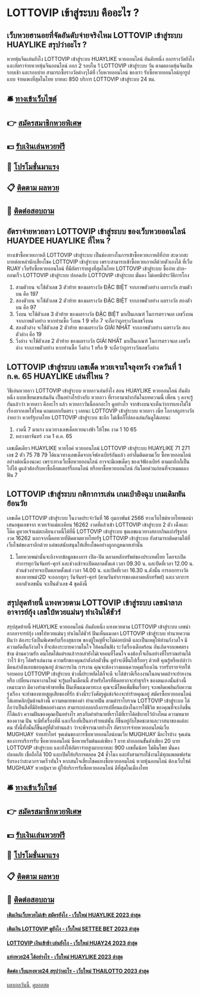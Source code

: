 # LOTTOVIP เข้าสู่ระบบ คืออะไร ?
## เว็บหวยฮานอยที่จัดอันดับจ่ายจริงไหม LOTTOVIP เข้าสู่ระบบ HUAYLIKE สรุปว่าอะไร ?
หวยหุ้นจีนเล่นยังไง LOTTOVIP เข้าสู่ระบบ HUAYLIKE หวยออนไลน์ อันดับหนึ่ง ออกรางวัลยังไง และอัตราจ่ายหวยหุ้นจีนออนไลน์ ออก 2 รอบใน 1 LOTTOVIP เข้าสู่ระบบ วัน ตามตลาดหุ้นจีนเปิดรอบเช้า และรอบบ่าย สามารถซื้อรางวัลต่างๆได้ที่ เว็บหวยออนไลน์ ของเรา รับซื้อหวยออนไลน์ทุกรูปแบบ จ่ายแพงที่สุดในไทย บาทละ 850 บริการ LOTTOVIP เข้าสู่ระบบ 24 ชม.

## 🛎 [ทางเข้าเว็บไซต์](https://bit.ly/3BG5bNw)
## 👉 [สมัครสมาชิกหวยพิเศษ](https://bit.ly/3BG5bNw)
## 💵 [รับเงินเล่นหวยฟรี](https://bit.ly/3C3mvgS)
## 👑 [โปรโมชั่นมาแรง](https://bit.ly/3C3mvgS)
## 📋 [ติดตาม ผลหวย](https://bit.ly/3C3mvgS)
## 📱 [ติดต่อสอบถาม](https://bit.ly/3C3mvgS)

## อัตราจ่ายหวยลาว LOTTOVIP เข้าสู่ระบบ ของเว็บหวยออนไลน์ HUAYDEE HUAYLIKE ที่ไหน ?
ทางเข้าซื้อหวยเกาหลี LOTTOVIP เข้าสู่ระบบ เป็นช่องทางในการเข้าซื้อหวยเกาหลีที่ง่าย สะดวกสะบายต่อเหล่านักเสี่ยงโชค LOTTOVIP เข้าสู่ระบบ เพราะสามารถเข้าซื้อหวยเกาหลีด้วยตัวเองได้ ที่เว็บ RUAY เว็บรับซื้อหวยออนไลน์ ที่มีอัตราจ่ายสูงที่สุดในไทย LOTTOVIP เข้าสู่ระบบ ซื้อง่าย ฝาก-ถอนเร็ว LOTTOVIP เข้าสู่ระบบ ปลอดภัย LOTTOVIP เข้าสู่ระบบ มั่นคง ไม่เคยมีประวัติการโกง
1. สามตัวบน จะใช้ตัวเลข 3 ตัวท้าย ของผลรางวัล ĐẶC BIỆT จากภาพตัวอย่าง ผลรางวัล สามตัวบน คือ 197
2. สองตัวบน จะใช้ตัวเลข 2 ตัวท้าย ของผลรางวัล ĐẶC BIỆT จากภาพตัวอย่าง ผลรางวัล สองตัวบน คือ 97
3. วิ่งบน จะใช้ตัวเลข 3 ตัวท้าย ของผลรางวัล ĐẶC BIỆT มาเป็นเกณฑ์ ในการตรวจผล เลขวิ่งบน จากภาพตัวอย่าง หากท่านซื้อ วิ่งบน 1 9 หรือ 7 จะถือว่าถูกรางวัลเลขวิ่งบน
4. สองตัวล่าง จะใช้ตัวเลข 2 ตัวท้าย ของผลรางวัล GIẢI NHẤT จากภาพตัวอย่าง ผลรางวัล สองตัวล่าง คือ 19
5. วิ่งล่าง จะใช้ตัวเลข 2 ตัวท้าย ของผลรางวัล GIẢI NHẤT มาเป็นเกณฑ์ ในการตรวจผล เลขวิ่งล่าง จากภาพตัวอย่าง หากท่านซื้อ วิ่งล่าง 1 หรือ 9 จะถือว่าถูกรางวัลเลขวิ่งล่าง

## LOTTOVIP เข้าสู่ระบบ เลขเด็ด หวยเจาะใจลุงหวัง งวดวันที่ 1 ก.ค. 65 HUAYLIKE เล่นที่ไหน ?
วิธีเล่นหวยลาว LOTTOVIP เข้าสู่ระบบ หวยลาวเล่นยังไง สอน HUAYLIKE หวยออนไลน์ อันดับหนึ่ง แบบเซียนเขาเล่นกัน
เป็นอย่างไรบ้างกับ หวยลาว ที่เราอามาฝากกันในบทความนี้ เพื่อน ๆ คงจะรู้กันแล้วว่า หวยลาว คืออะไร แล้ว หวยลาววันนี้ออกอะไร ดูอย่างไร จากข้างบนจะเห็นว่าการแทงไม่ใช่เรื่องยากเลยใช่ไหม แถมบอกกันตรง ๆ เลยนะ LOTTOVIP เข้าสู่ระบบ หวยลาว เนี่ย โอกาสถูกรางวัลง่ายกว่า หวยรัฐบาลไทย LOTTOVIP เข้าสู่ระบบ ซะอีก ไม่เชื่อก็ไปลองเล่นกันดูได้เลยนะ
1. งวดนี้ 7 มาแรง แนวทางเลขเด็ดหวยนางฟ้า ให้โชค งวด 1 10 65
2. หลวงตาจันทร์ งวด 1 ต.ค. 65

เลขเม็ดเดียว HUAYLIKE หวยไลค์ หวยออนไลน์ LOTTOVIP เข้าสู่ระบบ HUAYLIKE 71 271
เลข 2 ตัว 75 78 79
ได้แนวทางเลขเด็ดจากเจ๊ฟองเบียร์กันแล้ว อย่าลืมติดตามเว็บ ซื้อหวยออนไลน์ อย่างต่อเนื่องนะคะ เพราะทางเว็บซื้อหวยออนไลน์ อาจจะมีเลขเด็ดๆ ของเจ้ฟ้องเบียร์ ตามมาอีกก็เป็นไปได้ ดูแล้วต้องรีบหาซื้อล็อตเตอร์รี่ออนไลน์ หรือหาซื้อหวยออนไลน์ กันโดยด่วนก่อนที่จะหมดแผง
ฟัน 7

## LOTTOVIP เข้าสู่ระบบ กติกาการเล่น เกมเป่ายิงฉุบ เกมเดิมพันย้อนวัย
เลขเด็ด LOTTOVIP เข้าสู่ระบบ ในงวดประจำวันที่ 16 กุมภาพันธ์ 2566 ทางเว็บไซต์หวยไทยขอนำเสนอชุดเลขจาก หวยเจ้าแม่ตะเคียน 16262 งวดที่แล้วเข้า LOTTOVIP เข้าสู่ระบบ 2 ตัว เต็งและโต๊ด ดูหวยเจ้าแม่ตะเคียนงวดนี้ได้ที่นี่ LOTTOVIP เข้าสู่ระบบ ชุดเลขแนวทางสลากกินแบ่งรัฐบาลงวด 16262 นอกจากนี้คอหวยที่ติดตามหวยไทยรัฐ LOTTOVIP เข้าสู่ระบบ ยังสามารถติดตามได้ที่เว็บไซต์ของเราอีกด้วย แต่ขอสนับสนุนให้เสี่ยงโชคอย่างถูกกฎหมายเท่านั้น
1. โดยหวยพม่านั้นจะอิงจากข้อมูลของการ เปิด-ปิด ตลาดหลักทรัพย์ของประเทศไทย โดยจะเปิดทำการทุกวันจันทร์-ศุกร์ และช่วงเช้าจะเปิดตลาดตั้งแต่ เวลา 09.30 น. และปิดที่เวลา 12.00 น. ส่วนช่วงบ่ายจะเปิดตลาดตั้งแต่ เวลา 14.00 น. และปิดที่เวลา 16.30 น.ดังนั้น การออกรางวัลของหวยพม่า2D จะออกทุกๆ วันจันทร์-ศุกร์ (ตามวันทำการของตลาดหลักทรัพย์) และเวลาการออกตัวเลขนั้น จะเป็นตัวเลข 4 ชุดดังนี้

## สรุปสุดท้ายนี้ แทงหวยตาม LOTTOVIP เข้าสู่ระบบ เลขนำลาภอาจารย์กุ้ง เลขใบ้หวยแม่นๆ ทำเงินได้ชัวร์
สรุปสุดท้ายนี้ HUAYLIKE หวยออนไลน์ อันดับหนึ่ง แทงหวยตาม LOTTOVIP เข้าสู่ระบบ เลขนำลาภอาจารย์กุ้ง เลขใบ้หวยแม่นๆ ทำเงินได้ชัวร์ ฝันเห็นแมงดา LOTTOVIP เข้าสู่ระบบ ทำนายความฝันว่า ต้องระวังเป็นพิเศษกับเรื่องสุขภาพ ของผู้ใหญ่ที่จะไม่ค่อยปกติ และเป็นเหตุให้ท่านกังวลใจ มีความอัดอั้นกังวลใจ ที่จะต้องระบายความในใจ ให้คนอื่นฟัง ระวังเรื่องเดือดร้อน อันเกิดจากเพศตรงข้าม
ด้านความรัก คนโสดได้แต่รอแล้วรอเล่ายังไม่เจอคนที่โดนใจ คงต้องใจเย็นอย่างที่โบราณท่านได้ว่าไว้ ช้าๆ ได้พร้าเล่มงาม ความรักของคุณกำลังก่อตัวขึ้น ดูท่าจะดีขึ้นไปเรื่อยๆ ด้วยสิ คุณรู้หรือเปล่าว่า มีคนกำลังแอบชอบคุณอยู่
ด้านการเงิน การงาน คุณจะต้องวางแผนควบคุมเรื่องเงิน รายรับรายจ่ายให้รอบคอบ LOTTOVIP เข้าสู่ระบบ ช่วงนี้ประหยัดได้ก็จะดี จะได้ข่าวดีเรื่องงานในอนาคตถ้าจะย้ายงานหรือ เปลี่ยนงานหางานใหม่ จะรู้ผลในเดือนนี้ สำหรับใครที่คิดอยากจะทำธุรกิจ ของตนเองนั้นช่วงนี้เหมาะมาก มีดวงทำมาค้าขายขึ้น
ฝันเห็นแมงดาทะเล คุณจะมีโชคเพิ่มขึ้นเรื่อยๆ จะเพลิดเพลินกับความรุ่งเรือง จะทำของหายสูญเสียของที่รัก ช่วงนี้ระวังศัตรูคู่แข่งจ้องจะทำร้ายคุณอยู่
สมัครซื้อหวยออนไลน์ได้เลยคลิกปุ่มด้านล้างนี้
ความหมายของคำ ทำนายฝัน ตามตำราโบราณ LOTTOVIP เข้าสู่ระบบ ได้ถือว่าเป็นสิ่งที่มีอิทธิพลอย่างมาก สามารถบ่งบอกถึงการเปลี่ยนแปลงในการใช้ชีวิต ของคุณที่จะเกิดขึ้นก็ได้แล้ว ความฝันของคุณเป็นอย่างไร ตรงกับคำทำนายที่เราได้ที่เราได้อธิบายไว้บ้างไหม ความหมายของความ ฝัน จะมีทั้งเรื่องที่ดี และเรื่องที่เป็นลางร้ายแต่นั้น ก็ขึ้นอยู่กับโชคชะตาและวาสนาของแต่ละคน ทั้งนี้ทั้งนั้นก็ขึ้นอยู่ที่ตัวท่านแล้ว ว่าจะพิจารณาอย่างไร
อัตราการจ่ายหวยออนไลน์เว็บ MUGHUAY จ่ายเท่าไหร่
จุดเด่นของการซื้อหวยออนไลน์บนเว็บ MUGHUAY มีอะไรบ้าง
จุดเด่นของการบริการรับ ซื้อหวยออนไลน์ ซื้อหวยเริ่มต้นแค่เพียง 1 บาท ฝากถอนขั้นต่ำเพียง 20 บาท LOTTOVIP เข้าสู่ระบบ และยังให้อัตราจ่ายสูงมากบาทละ 900 เลขอั้นน้อย ไม่คืนโพย มั่นคงปลอดภัย เชื่อถือได้ 100 และเปิดให้บริการตลอด 24 ชั่วโมง และยังสามารถใช้งานได้ทุกแพลตฟอร์ม รับรองว่าสะดวกรวดเร็วทันใจ หากสนใจเสี่ยงโชคแทงซื้อหวยออนไลน์ หวยหุ้นออนไลน์ ต้องเว็บไซต์ MUGHUAY หวยลุ้นรวย ผู้ให้บริการรับซื้อหวยออนไลน์ ดีที่สุดในเมืองไทย

## 🛎 [ทางเข้าเว็บไซต์](https://bit.ly/3BG5bNw)
## 👉 [สมัครสมาชิกหวยพิเศษ](https://bit.ly/3BG5bNw)
## 💵 [รับเงินเล่นหวยฟรี](https://bit.ly/3C3mvgS)
## 👑 [โปรโมชั่นมาแรง](https://bit.ly/3C3mvgS)
## 📋 [ติดตาม ผลหวย](https://bit.ly/3C3mvgS)
## 📱 [ติดต่อสอบถาม](https://bit.ly/3C3mvgS)

#### [เติมเงินเว็บหวยไม่เข้า สมัครยังไง - เว็บใหม่ HUAYLIKE 2023 ล่าสุด](https://atom.io/themes/เติมเงินเว็บหวยไม่เข้า%20สมัครยังไง%20-%20เว็บใหม่%20huaylike%202023%20ล่าสุด)
#### [เติมเงิน LOTTOVIP ดูยังไง - เว็บใหม่ SETTEE BET 2023 ล่าสุด](https://atom.io/themes/เติมเงิน%20lottovip%20ดูยังไง%20-%20เว็บใหม่%20settee%20bet%202023%20ล่าสุด)
#### [LOTTOVIP เงินเข้าช้า เล่นยังไง - เว็บใหม่ HUAY24 2023 ล่าสุด](https://atom.io/themes/lottovip%20เงินเข้าช้า%20เล่นยังไง%20-%20เว็บใหม่%20huay24%202023%20ล่าสุด)
#### [แท่งหวย24 ได้อย่างไร - เว็บใหม่ HUAYLIKE 2023 ล่าสุด](https://atom.io/themes/แท่งหวย24%20ได้อย่างไร%20-%20เว็บใหม่%20huaylike%202023%20ล่าสุด)
#### [ติดต่อ เว็บแทงหวย24 สรุปว่าอะไร - เว็บใหม่ THAILOTTO 2023 ล่าสุด](https://atom.io/themes/ติดต่อ%20เว็บแทงหวย24%20สรุปว่าอะไร%20-%20เว็บใหม่%20thailotto%202023%20ล่าสุด)

[ผลบอลวันนี้](https://siamsport.tv "ผลบอลวันนี้"), [ดูบอลสด](https://siamsport.tv/ดูบอลสด "ดูบอลสด")